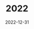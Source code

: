 ---
date: 2022-12-31
title: 2022
params:
  featured: false
  private: false
description: Mein Jahr 2022
resources:
  - src: 18_1_Hesselberg
    params:
      cover: true
---
